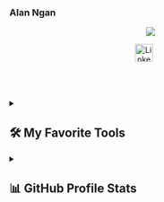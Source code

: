 ### Alan Ngan

<!--
**alangan17/alangan17** is a ✨ _special_ ✨ repository because its `README.md` (this file) appears on your GitHub profile.

Here are some ideas to get you started:

- 🔭 I’m currently working on ...
- 🌱 I’m currently learning ...
- 👯 I’m looking to collaborate on ...
- 🤔 I’m looking for help with ...
- 💬 Ask me about ...
- 📫 How to reach me: ...
- 😄 Pronouns: ...
- ⚡ Fun fact: ...
-->

<!-- Ref: https://github.com/DenverCoder1/DenverCoder1 -->

<p align="center">
  <!-- Typing SVG by alangan17 - https://github.com/alangan17/readme-typing-svg -->
  <a href="https://github.com/alangan17/readme-typing-svg">
    <img src="https://readme-typing-svg.demolab.com?font=Fira+Code&size=22&pause=1000&random=false&width=435&lines=Data+Engineer;Data+%26+analytics+enthusiast" /></a>
</p>

<!-- Social icons section -->
<p align="center">
  <a href="https://www.linkedin.com/in/alangan17/"><img width="32px" alt="LinkedIn" title="LinkedIn" src="https://i.imgur.com/yRpa1dQ.png"/></a>
  &#8287;&#8287;&#8287;&#8287;&#8287;
</p>

<br/>

<!-- Social badges section -->
<!-- Badges with custom icons - https://github.com/alangan17/custom-icon-badges -->
<!-- View counter - https://github.com/alangan17/Simple-View-Counter -->
<!-- <p align="center"> -->
  <!-- <a href="https://github.com/alangan17?tab=repositories&sort=stargazers">
    <img alt="total stars" title="Total stars on GitHub" src="https://custom-icon-badges.demolab.com/github/stars/alangan17?color=55960c&style=for-the-badge&labelColor=488207&logo=star"/></a> -->
  <!-- <a href="https://github.com/alangan17?tab=followers">
    <img alt="followers" title="Follow me on Github" src="https://custom-icon-badges.demolab.com/github/followers/alangan17?color=236ad3&labelColor=1155ba&style=for-the-badge&logo=person-add&label=Follow&logoColor=white"/></a> -->
  <!-- <a href="https://github.com/alangan17/Simple-View-Counter">
    <img alt="views" title="GitHub profile views" src="https://freshidea.com/jonah/app/alangan17-profile-views"/></a> -->
</p>

<br/>

<!-- GitHub Star link -->

<details> 
  <summary><h2>🛠️ My Favorite Tools</h2></summary>
  <!-- Some badges are from https://github.com/Ileriayo/markdown-badges -->
  <!-- How to use img.shields.io: https://shields.io/badges -->
  <!-- Icons available: https://simpleicons.org/ -->
  <!-- Slug available: https://github.com/simple-icons/simple-icons/blob/master/slugs.md -->

  <h3>👨‍💻 Programming Languages</h3>

  <p>
      <a href="#"><img alt="Python" src="https://img.shields.io/badge/Python-14354C.svg?logo=python&logoColor=white"></a>
      <a href="#"><img alt="HTML" src="https://img.shields.io/badge/HTML-E34F26.svg?logo=html5&logoColor=white"></a>
      <a href="#"><img alt="Java" src="https://custom-icon-badges.demolab.com/badge/Java-007396.svg?logo=java&logoColor=white"></a>
      <a href="#"><img alt="JavaScript" src="https://img.shields.io/badge/JavaScript-F7DF1E.svg?logo=javascript&logoColor=black"></a>
      <a href="#"><img alt="Markdown" src="https://img.shields.io/badge/Markdown-000000.svg?logo=markdown&logoColor=white"></a>
      <a href="#"><img alt="SQL" src="https://custom-icon-badges.demolab.com/badge/SQL-025E8C.svg?logo=database&logoColor=white"></a>
      <a href="#"><img alt="Bash" src="https://img.shields.io/badge/Bash-121011.svg?logo=gnu-bash&logoColor=white"></a>
      <a href="#"><img alt="PowerShell" src="https://img.shields.io/badge/Power%20Shell-5391FE.svg?logo=powershell&logoColor=white"></a>
  </p>

  <h3>🧰 Frameworks</h3>

  <p>
      <a href="#"><img alt="Mage" src="https://img.shields.io/badge/MageAI-9D79FC.svg?&logoColor=white"></a>
      <a href="#"><img alt="pandas" src="https://img.shields.io/badge/pandas-150458.svg?logo=pandas&logoColor=white"></a>
      <a href="#"><img alt="dbt" src="https://img.shields.io/badge/dbt-FF694B?logo=dbt&logoColor=white"></a>
      <a href="#"><img alt="Streamlit" src="https://img.shields.io/badge/streamlit-FF4B4B?logo=streamlit&logoColor=white"></a>
      <a href="#"><img alt="GitHub Actions" src="https://img.shields.io/badge/GitHub%20Actions-2671E5.svg?logo=github%20actions&logoColor=white"></a>
      <a href="#"><img alt="PowerAutomate" src="https://img.shields.io/badge/Power%20Automate-0066FF.svg?logo=powerautomate&logoColor=white"></a>
  </p>

  <h3>🗄️ Databases</h3>

  <p>
      <a href="#"><img alt="SQL Server" src="https://img.shields.io/badge/Microsoft%20SQL%20Server-CC2927?&logo=microsoftsqlserver&logoColor=white"></a>
      <a href="#"><img alt="Big Query" src ="https://img.shields.io/badge/Google Big Query-669DF6.svg?logo=googlebigquery&logoColor=white"></a>
      <a href="#"><img alt="Oracle DB" src ="https://img.shields.io/badge/Oracle%20DB-F80000.svg?logo=oracle&logoColor=white"></a>
      <a href="#"><img alt="PostgreSQL" src ="https://img.shields.io/badge/PostgreSQL-316192.svg?logo=postgresql&logoColor=white"></a>
      <a href="#"><img alt="DuckDB" src ="https://img.shields.io/badge/DuckDB-FFF000.svg?logo=duckdb&logoColor=black"></a>
      <a href="#"><img alt="Notion" src="https://img.shields.io/badge/Notion-010101.svg??style=for-the-badge&logo=notion&logoColor=white"></a>

  <h3>💻 IDEs</h3>

  <p>
      <a href="#"><img alt="Jupyter" src="https://img.shields.io/badge/Jupyter-F37626.svg?logo=Jupyter&logoColor=white"></a>
      <a href="#"><img alt="Postman" src="https://img.shields.io/badge/Postman-FF6C37?logo=postman&logoColor=white"></a>
      <a href="#"><img alt="Notepad++" src="https://img.shields.io/badge/Notepad++-90E59A.svg?logo=notepadplusplus&logoColor=white"></a>
      <a href="#"><img alt="Visual Studio Code" src="https://img.shields.io/badge/Visual%20Studio%20Code-0078d7.svg?logo=visual-studio-code&logoColor=white"></a>
  </p>

  <h3>🏗️ ⛴️ CI/CD Tools</h3>

  <p>
      <a href="#"><img alt="Git" src="https://img.shields.io/badge/Git-F05033.svg?logo=git&logoColor=white"></a>
      <a href="#"><img alt="GitHub" src="https://img.shields.io/badge/GitHub-8034A9.svg?logo=github&logoColor=white"></a>
      <a href="#"><img alt="AzureDevOps" src="https://img.shields.io/badge/AzureDevOps-0078D7.svg?logo=azuredevops&logoColor=white"></a>
      <a href="#"><img alt="Docker" src="https://img.shields.io/badge/Docker-2496ED.svg?logo=docker&logoColor=white"></a>
      <a href="#"><img alt="Terraform" src="https://img.shields.io/badge/Terraform-844FBA.svg?logo=terraform&logoColor=white"></a>
  </p>

  <h3>📊 Visualization Tools</h3>

  <p>
      <a href="#"><img alt="Tableau" src="https://img.shields.io/badge/Tableau-E97627.svg?logo=tableau&logoColor=white"></a>
      <a href="#"><img alt="QlikView" src="https://img.shields.io/badge/QlikView-009848.svg?logo=qlik&logoColor=white"></a>
  </p>

  <h3>📞 Communication Tools</h3>

  <p>
      <a href="#"><img alt="Discord" src="https://img.shields.io/badge/-Discord-5865F2.svg?logo=discord&logoColor=white"></a>
      <a href="#"><img alt="Slack" src="https://img.shields.io/badge/-Slack-5865F2.svg?logo=Slack&logoColor=white"></a>
      <a href="#"><img alt="MicrosoftTeams" src="https://img.shields.io/badge/-Teams-6264A7.svg?logo=microsoftteams&logoColor=white"></a>
  </p>
</details>

<details> 
  <summary><h2>📊 GitHub Profile Stats</h2></summary>

  <!-- https://github.com/anuraghazra/github-readme-stats -->
  [![alangan17's GitHub stats](https://github-readme-stats.vercel.app/api?username=alangan17&&theme=dark&hide_rank=true&hide=stars)](https://github.com/alangan17)
  
  <!-- https://github.com/ashutosh00710/github-readme-activity-graph -->
  <a href="https://github.com/ashutosh00710/github-readme-activity-graph"><img alt="alangan17's Activity Graph" src="https://github-readme-activity-graph.vercel.app/graph/?username=alangan17&theme=github&hide_border=true" /></a>

</details>